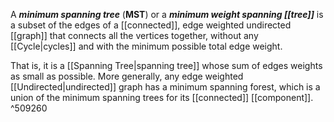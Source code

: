 A ***minimum spanning tree*** (**MST**) or a ***minimum weight spanning [[tree]]*** is a subset of the edges of a [[connected]], edge weighted undirected [[graph]] that connects all the vertices together, without any [[Cycle|cycles]] and with the minimum possible total edge weight.

That is, it is a [[Spanning Tree|spanning tree]] whose sum of edges weights as small as possible. More generally, any edge weighted [[Undirected|undirected]]  graph has a minimum spanning forest, which is a union of the minimum spanning trees for its [[connected]] [[component]]. ^509260
